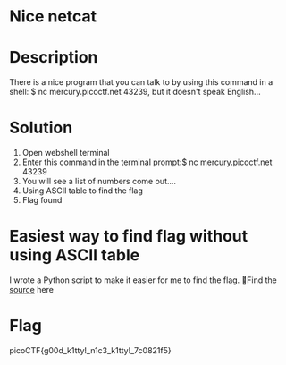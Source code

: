 # Nice netcat
# Description
There is a nice program that you can talk to by using this command in a shell: $ nc mercury.picoctf.net 43239, 
but it doesn't speak English...

# Solution
1. Open webshell terminal
2. Enter this command in the terminal prompt:$ nc mercury.picoctf.net 43239
3. You will see a list of numbers come out....
4. Using ASCII table to find the flag
5. Flag found

# Easiest way to find flag without using ASCII table
I wrote a Python script to make it easier for me to find the flag.
📌Find the [source](https://github.com/xiaoyangishere/PicoCTF-Challenge/blob/main/General%20Skills/Nice%20netcat/ASCII%20script) here

# Flag
picoCTF{g00d_k1tty!_n1c3_k1tty!_7c0821f5}
